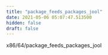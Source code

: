 ```yaml
---
title: "package_feeds_packages_jool"
date: 2021-05-06 05:07:47.513500
hidden: false
draft: false
---
```


x86/64/package_feeds_packages_jool

